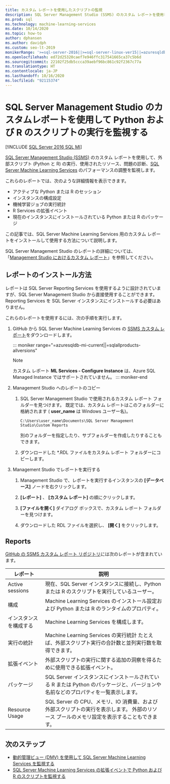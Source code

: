 ```yaml
---
title: カスタム レポートを使用したスクリプトの監視
description: SQL Server Management Studio (SSMS) のカスタム レポートを使用して、外部スクリプト (Python と R) の実行、使用されたリソース、問題の診断、SQL Server Machine Learning Services のパフォーマンスの調整を監視します。
ms.prod: sql
ms.technology: machine-learning-services
ms.date: 10/14/2020
ms.topic: how-to
author: dphansen
ms.author: davidph
ms.custom: seo-lt-2019
monikerRange: '>=sql-server-2016||>=sql-server-linux-ver15||=azuresqldb-mi-current||=sqlallproducts-allversions'
ms.openlocfilehash: ed72d25320caef7e946ffc317541665ca37c5b6d
ms.sourcegitcommit: 22102f25db5ccca39aebf96bc861c92f2367c77a
ms.translationtype: HT
ms.contentlocale: ja-JP
ms.lasthandoff: 10/16/2020
ms.locfileid: "92115374"
---
```

# <a name="monitor-python-and-r-script-execution-using-custom-reports-in-sql-server-management-studio"></a>SQL Server Management Studio のカスタムレポートを使用して Python および R のスクリプトの実行を監視する
[!INCLUDE [SQL Server 2016 SQL MI](../../includes/applies-to-version/sqlserver2016-asdbmi.md)]

[SQL Server Management Studio (SSMS)](../../ssms/download-sql-server-management-studio-ssms.md) のカスタム レポートを使用して、外部スクリプト (Python と R) の実行、使用されたリソース、問題の診断、[SQL Server Machine Learning Services](../sql-server-machine-learning-services.md) のパフォーマンスの調整を監視します。

これらのレポートでは、次のような詳細情報を表示できます。

- アクティブな Python または R のセッション
- インスタンスの構成設定
- 機械学習ジョブの実行統計
- R Services の拡張イベント
- 現在のインスタンスにインストールされている Python または R のパッケージ

この記事では、SQL Server Machine Learning Services 用のカスタム レポートをインストールして使用する方法について説明します。

SQL Server Management Studio のレポートの詳細については、「[Management Studio におけるカスタム レポート](../../ssms/object/custom-reports-in-management-studio.md)」を参照してください。

## <a name="how-to-install-the-reports"></a>レポートのインストール方法

レポートは SQL Server Reporting Services を使用するように設計されていますが、SQL Server Management Studio から直接使用することができます。 Reporting Services を SQL Server インスタンスにインストールする必要はありません。

これらのレポートを使用するには、次の手順を実行します。

1. GitHub から SQL Server Machine Learning Services の [SSMS カスタム レポート](https://github.com/Microsoft/sql-server-samples/tree/master/samples/features/machine-learning-services/ssms-custom-reports)をダウンロードします。

   ::: moniker range="=azuresqldb-mi-current||=sqlallproducts-allversions"
   >[!NOTE]
   > カスタム レポート **ML Services - Configure Instance** は、Azure SQL Managed Instance ではサポートされていません。
   ::: moniker-end

2. Management Studio へのレポートのコピー

    1. SQL Server Management Studio で使用されるカスタム レポート フォルダーを見つけます。 既定では、カスタム レポートはこのフォルダーに格納されます ( **user_name** は Windows ユーザー名)。

        `C:\Users\user_name\Documents\SQL Server Management Studio\Custom Reports`

       別のフォルダーを指定したり、サブフォルダーを作成したりすることもできます。

    2. ダウンロードした *.RDL ファイルをカスタム レポート フォルダーにコピーします。

3. Management Studio でレポートを実行する

    1. Management Studio で、レポートを実行するインスタンスの **[データベース]** ノードを右クリックします。

    2. **[レポート]** 、 **[カスタム レポート]** の順にクリックします。

    3. **[ファイルを開く]** ダイアログ ボックスで、カスタム レポート フォルダーを見つけます。

    4. ダウンロードした RDL ファイルを選択し、 **[開く]** をクリックします。

## <a name="reports"></a>Reports

[GitHub の SSMS カスタム レポート リポジトリ](https://github.com/Microsoft/sql-server-samples/tree/master/samples/features/machine-learning-services/ssms-custom-reports)には次のレポートが含まれています。

| レポート | 説明 |
|-|-|
| Active sessions | 現在、SQL Server インスタンスに接続し、Python または R のスクリプトを実行しているユーザー。 |
| 構成 | Machine Learning Services のインストール設定および Python または R のランタイムのプロパティ。 |
| インスタンスを構成する | Machine Learning Services を構成します。 |
| 実行の統計 | Machine Learning Services の実行統計 たとえば、外部スクリプト実行の合計数と並列実行数を取得できます。 |
| 拡張イベント | 外部スクリプトの実行に関する追加の洞察を得るために使用できる拡張イベント。 |
| パッケージ | SQL Server インスタンスにインストールされている R または Python のパッケージと、バージョンや名前などのプロパティを一覧表示します。 |
| Resource Usage | SQL Server の CPU、メモリ、IO 消費量、および外部スクリプトの実行を表示します。 外部のリソース プールのメモリ設定を表示することもできます。 |

## <a name="next-steps"></a>次のステップ

- [動的管理ビュー (DMV) を使用して SQL Server Machine Learning Services を監視する](monitor-sql-server-machine-learning-services-using-dynamic-management-views.md)
- [SQL Server Machine Learning Services の拡張イベントで Python および R のスクリプトを監視する](extended-events.md)
